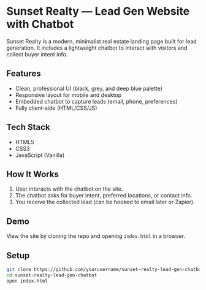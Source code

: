 # Sunset Realty — Lead Gen Website with Chatbot

Sunset Realty is a modern, minimalist real estate landing page built for lead generation. It includes a lightweight chatbot to interact with visitors and collect buyer intent info.

## Features

- Clean, professional UI (black, grey, and deep blue palette)
- Responsive layout for mobile and desktop
- Embedded chatbot to capture leads (email, phone, preferences)
- Fully client-side (HTML/CSS/JS)

## Tech Stack

- HTML5  
- CSS3  
- JavaScript (Vanilla)

## How It Works

1. User interacts with the chatbot on the site.
2. The chatbot asks for buyer intent, preferred locations, or contact info.
3. You receive the collected lead (can be hooked to email later or Zapier).

## Demo

View the site by cloning the repo and opening `index.html` in a browser.

## Setup

```bash
git clone https://github.com/yourusername/sunset-realty-lead-gen-chatbot.git
cd sunset-realty-lead-gen-chatbot
open index.html

